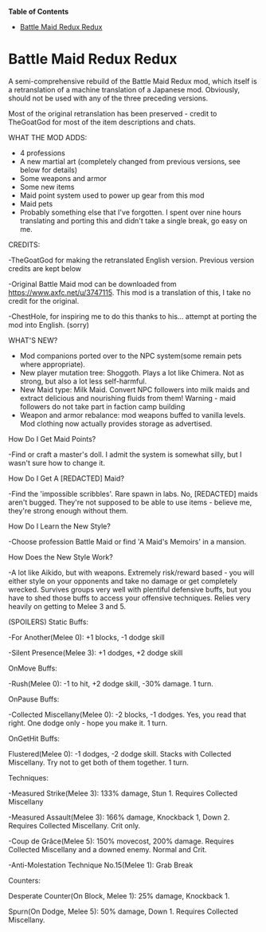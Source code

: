 <!-- START doctoc generated TOC please keep comment here to allow auto update -->
<!-- DON'T EDIT THIS SECTION, INSTEAD RE-RUN doctoc TO UPDATE -->
**Table of Contents**  

- [Battle Maid Redux Redux](#battle-maid-redux-redux)

<!-- END doctoc generated TOC please keep comment here to allow auto update -->

# Battle Maid Redux Redux

A semi-comprehensive rebuild of the Battle Maid Redux mod, which itself is a retranslation of a machine translation of a Japanese mod.
Obviously, should not be used with any of the three preceding versions.

Most of the original retranslation has been preserved - credit to TheGoatGod for most of the item descriptions and chats.

WHAT THE MOD ADDS:
- 4 professions
- A new martial art (completely changed from previous versions, see below for details)
- Some weapons and armor
- Some new items
- Maid point system used to power up gear from this mod
- Maid pets
- Probably something else that I've forgotten.
I spent over nine hours translating and porting this and didn't take a single break, go easy on me.

CREDITS:

-TheGoatGod for making the retranslated English version. Previous version credits are kept below

-Original Battle Maid mod can be downloaded from https://www.axfc.net/u/3747115. This mod is a translation of this, I take no credit for the original.

-ChestHole, for inspiring me to do this thanks to his... attempt at porting the mod into English. (sorry)

WHAT'S NEW?
- Mod companions ported over to the NPC system(some remain pets where appropriate).
- New player mutation tree: Shoggoth. Plays a lot like Chimera. Not as strong, but also a lot less self-harmful.
- New Maid type: Milk Maid. Convert NPC followers into milk maids and extract delicious and nourishing fluids from them! 
  Warning - maid followers do not take part in faction camp building
- Weapon and armor rebalance: mod weapons buffed to vanilla levels. Mod clothing now actually provides storage as advertised.

How Do I Get Maid Points?

-Find or craft a master's doll. I admit the system is somewhat silly, but I wasn't sure how to change it.

How Do I Get A [REDACTED] Maid?

-Find the 'impossible scribbles'. Rare spawn in labs. No, [REDACTED] maids aren't bugged. They're not supposed to be able to use items - believe me,
 they're strong enough without them.

How Do I Learn the New Style?

-Choose profession Battle Maid or find 'A Maid's Memoirs' in a mansion.

How Does the New Style Work?

-A lot like Aikido, but with weapons. Extremely risk/reward based - you will either style on your opponents and take no damage or get completely wrecked.
 Survives groups very well with plentiful defensive buffs, but you have to shed those buffs to access your offensive techniques. Relies very heavily
 on getting to Melee 3 and 5.

(SPOILERS)
Static Buffs:

-For Another(Melee 0): +1 blocks, -1 dodge skill

-Silent Presence(Melee 3): +1 dodges, +2 dodge skill


OnMove Buffs:

-Rush(Melee 0): -1 to hit, +2 dodge skill, -30% damage. 1 turn.


OnPause Buffs:

-Collected Miscellany(Melee 0): -2 blocks, -1 dodges. Yes, you read that right. One dodge only - hope you make it. 1 turn.


OnGetHit Buffs:

Flustered(Melee 0): -1 dodges, -2 dodge skill. Stacks with Collected Miscellany. Try not to get both of them together. 1 turn.


Techniques:

-Measured Strike(Melee 3): 133% damage, Stun 1. Requires Collected Miscellany

-Measured Assault(Melee 3): 166% damage, Knockback 1, Down 2. Requires Collected Miscellany. Crit only.

-Coup de Grâce(Melee 5): 150% movecost, 200% damage. Requires Collected Miscellany and a downed enemy. Normal and Crit.

-Anti-Molestation Technique No.15(Melee 1): Grab Break


Counters:

Desperate Counter(On Block, Melee 1): 25% damage, Knockback 1.

Spurn(On Dodge, Melee 5): 50% damage, Down 1. Requires Collected Miscellany.
